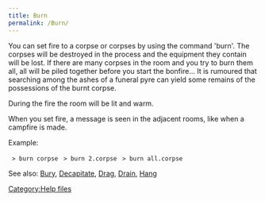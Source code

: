 ```yaml
---
title: Burn
permalink: /Burn/
---
```


You can set fire to a corpse or corpses by using the command 'burn'. The
corpses will be destroyed in the process and the equipment they contain
will be lost. If there are many corpses in the room and you try to burn
them all, all will be piled together before you start the bonfire... It
is rumoured that searching among the ashes of a funeral pyre can yield
some remains of the possessions of the burnt corpse.

During the fire the room will be lit and warm.

When you set fire, a message is seen in the adjacent rooms, like when a
campfire is made.

Example:

` > burn corpse`
` > burn 2.corpse`
` > burn all.corpse`

See also: [Bury](Bury "wikilink"), [Decapitate](Decapitate "wikilink"),
[Drag](Drag "wikilink"), [Drain](Drain "wikilink"),
[Hang](Hang "wikilink")

[Category:Help files](Category:Help_files "wikilink")